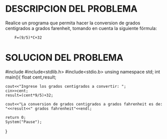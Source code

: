 # DESCRIPCION DEL PROBLEMA

 Realice un programa que permita hacer la conversion de grados centigrados a grados farenheit, tomando en cuenta la siguiente fórmula:

        F=(9/5)*C+32 

# SOLUCION DEL PROBLEMA

  #include<iostream>
  #include<stdlib.h>
  #include<stdio.b>
   unsing namespace std;
   int main(){
    float cent,result;

    cout<<"Ingrese los grados centigrados a convertir: ";
    cin>>cent;
    result=(cent*9/5)+32;
    
    cout<<"La conversion de grados centigrados a grados fahrenheit es de: "<<result<<" grados fahrenheit"<<endl;

    return 0;
    System("Pause");
   }